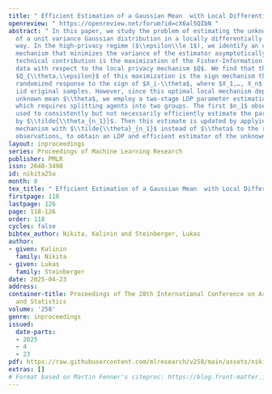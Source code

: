 ```yaml
---
title: " Efficient Estimation of a Gaussian Mean  with Local Differential Privacy "
openreview: " https://openreview.net/forum?id=cX6al5QIbN "
abstract: " In this paper, we study the problem of estimating the unknown mean $\\theta$
  of a unit variance Gaussian distribution in a locally differentially private (LDP)
  way. In the high-privacy regime ($\\epsilon\\le 1$), we identify an optimal privacy
  mechanism that minimizes the variance of the estimator asymptotically. Our main
  technical contribution is the maximization of the Fisher-Information of the sanitized
  data with respect to the local privacy mechanism $Q$. We find that the exact solution
  $Q_{\\theta,\\epsilon}$ of this maximization is the sign mechanism that applies
  randomized response to the sign of $X_i-\\theta$, where $X_1,…, X_n$ are the confidential
  iid original samples. However, since this optimal local mechanism depends on the
  unknown mean $\\theta$, we employ a two-stage LDP parameter estimation procedure
  which requires splitting agents into two groups. The first $n_1$ observations are
  used to consistently but not necessarily efficiently estimate the parameter $\\theta$
  by $\\tilde{\\theta_{n_1}}$. Then this estimate is updated by applying the sign
  mechanism with $\\tilde{\\theta}_{n_1}$ instead of $\\theta$ to the remaining $n-n_1$
  observations, to obtain an LDP and efficient estimator of the unknown mean. "
layout: inproceedings
series: Proceedings of Machine Learning Research
publisher: PMLR
issn: 2640-3498
id: nikita25a
month: 0
tex_title: " Efficient Estimation of a Gaussian Mean  with Local Differential Privacy "
firstpage: 118
lastpage: 126
page: 118-126
order: 118
cycles: false
bibtex_author: Nikita, Kalinin and Steinberger, Lukas
author:
- given: Kalinin
  family: Nikita
- given: Lukas
  family: Steinberger
date: 2025-04-23
address:
container-title: Proceedings of The 28th International Conference on Artificial Intelligence
  and Statistics
volume: '258'
genre: inproceedings
issued:
  date-parts:
  - 2025
  - 4
  - 23
pdf: https://raw.githubusercontent.com/mlresearch/v258/main/assets/nikita25a/nikita25a.pdf
extras: []
# Format based on Martin Fenner's citeproc: https://blog.front-matter.io/posts/citeproc-yaml-for-bibliographies/
---
```

